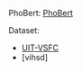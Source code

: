 PhoBert: [PhoBert](https://github.com/huggingface/transformers/pull/17254#issuecomment-1133932067)

Dataset:
- [UIT-VSFC](https://minhdang241.github.io/minhdg-blog/implementation/2021/06/21/NLP_3_PhoBERT_Sentiment_Analysis.html#UIT-VSFC:-Vietnamese-Students%E2%80%99-Feedback-Corpus)
- [vihsd]
